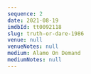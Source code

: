 ```yaml
---
sequence: 2
date: 2021-08-19
imdbId: tt0092118
slug: truth-or-dare-1986
venue: null
venueNotes: null
medium: Alamo On Demand
mediumNotes: null
---
```


